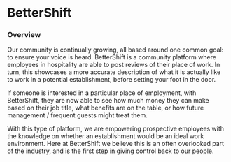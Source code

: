# BetterShift

### Overview
Our community is continually growing, all based around one common goal: to ensure your voice is heard. BetterShift is a community platform where employees in hospitality are able to post reviews of their place of work. In turn, this showcases a more accurate description of what it is actually like to work in a potential establishment, before setting your foot in the door.

If someone is interested in a particular place of employment, with BetterShift, they are now able to see how much money they can  make based on their job title, what benefits are on the table, or how future management / frequent guests might treat them. 

With this type of platform, we are empowering prospective employees with the knowledge on whether an establishment would be an ideal work environment. Here at BetterShift we believe this is an often overlooked part of the industry, and is the first step in giving control back to our people.